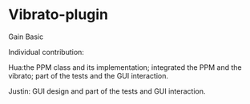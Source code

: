 # Vibrato-plugin
Gain Basic

Individual contribution:

Hua:the PPM class and its implementation; integrated the PPM and the vibrato; part of the tests and the GUI interaction.

Justin: GUI design and part of the tests and GUI interaction.
